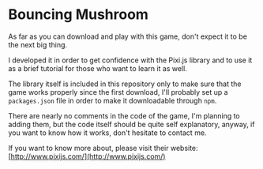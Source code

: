 # Bouncing Mushroom
As far as you can download and play with this game, don't expect it to be the next big thing.

I developed it in order to get confidence with the Pixi.js library and to use it as a brief tutorial for those who want to learn it as well.

The library itself is included in this repository only to make sure that the game works properly since the first download, I'll probably set up a `packages.json` file in order to make it downloadable through `npm`.

There are nearly no comments in the code of the game, I'm planning to adding them, but the code itself should be quite self explanatory, anyway, if you want to know how it works, don't hesitate to contact me.

If you want to know more about, please visit their website: [http://www.pixijs.com/](http://www.pixijs.com/)
